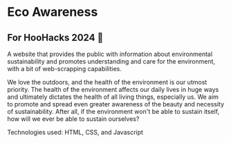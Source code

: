 # Eco Awareness

## For HooHacks 2024 🍃

A website that provides the public with information about environmental sustainability and promotes understanding and care for the environment, with a bit of web-scrapping capabilities.

We love the outdoors, and the health of the environment is our utmost priority.  The health of the environment affects our daily lives in huge ways and ultimately dictates the health of all living things, especially us.  We aim to promote and spread even greater awareness of the beauty and necessity of sustainability.  After all, if the environment won't be able to sustain itself, how will we ever be able to sustain ourselves?  


Technologies used:  HTML, CSS, and Javascript

